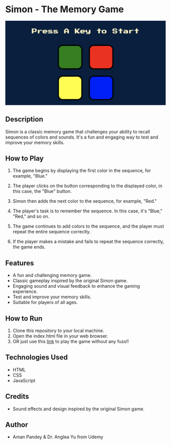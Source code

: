 # Simon - The Memory Game

![Simon Game Screenshot](Screenshot.png)

## Description

Simon is a classic memory game that challenges your ability to recall sequences of colors and sounds. It's a fun and engaging way to test and improve your memory skills. 

## How to Play

1. The game begins by displaying the first color in the sequence, for example, "Blue."

2. The player clicks on the button corresponding to the displayed color, in this case, the "Blue" button.

3. Simon then adds the next color to the sequence, for example, "Red."

4. The player's task is to remember the sequence. In this case, it's "Blue," "Red," and so on.

5. The game continues to add colors to the sequence, and the player must repeat the entire sequence correctly.

6. If the player makes a mistake and fails to repeat the sequence correctly, the game ends.

## Features

- A fun and challenging memory game.
- Classic gameplay inspired by the original Simon game.
- Engaging sound and visual feedback to enhance the gaming experience.
- Test and improve your memory skills.
- Suitable for players of all ages.

## How to Run

1. Clone this repository to your local machine.
2. Open the index.html file in your web browser.
3. OR just use this [link](https://heaps-dont-lie.github.io/webDevelopment/SimonGame) to play the game without any fuss!!

## Technologies Used

- HTML
- CSS
- JavaScript

## Credits

- Sound effects and design inspired by the original Simon game.

## Author

- Aman Pandey & Dr. Anglea Yu from Udemy
